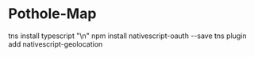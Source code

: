 # Pothole-Map

tns install typescript "\n"
npm install nativescript-oauth --save
tns plugin add nativescript-geolocation